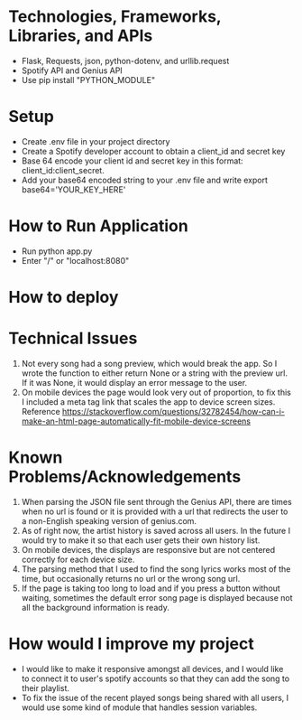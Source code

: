 # Technologies, Frameworks, Libraries, and APIs
+ Flask, Requests, json, python-dotenv, and urllib.request
+ Spotify API and Genius API
+ Use pip install "PYTHON_MODULE"

# Setup
+ Create .env file in your project directory
+ Create a Spotify developer account to obtain a client_id and secret key
+ Base 64 encode your client id and secret key in this format: client_id:client_secret.
+ Add your base64 encoded string to your .env file and write export base64='YOUR_KEY_HERE'

# How to Run Application
+ Run python app.py 
+ Enter "/" or "localhost:8080"

# How to deploy

# Technical Issues
1. Not every song had a song preview, which would break the app. So I wrote the function to either return None or a string with the preview url. If it was None, it would display an error message to the user.
2. On mobile devices the page would look very out of proportion, to fix this I included a meta tag link that scales the app to device screen sizes. Reference https://stackoverflow.com/questions/32782454/how-can-i-make-an-html-page-automatically-fit-mobile-device-screens

# Known Problems/Acknowledgements
1. When parsing the JSON file sent through the Genius API, there are times when no url is found or it is provided with a url that redirects the user to a non-English speaking version of genius.com.
2. As of right now, the artist history is saved across all users. In the future I would try to make it so that each user gets their own history list.
3. On mobile devices, the displays are responsive but are not centered correctly for each device size.
4. The parsing method that I used to find the song lyrics works most of the time, but occasionally returns no url or the wrong song url.
5. If the page is taking too long to load and if you press a button without waiting, sometimes the default error song page is displayed because not all the background information is ready.

# How would I improve my project
+ I would like to make it responsive amongst all devices, and I would like to connect it to user's spotify accounts so that they can add the song to their playlist.
+ To fix the issue of the recent played songs being shared with all users, I would use some kind of module that handles session variables.
